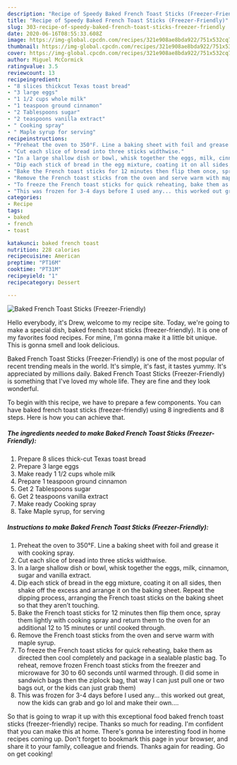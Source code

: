 ```yaml
---
description: "Recipe of Speedy Baked French Toast Sticks (Freezer-Friendly)"
title: "Recipe of Speedy Baked French Toast Sticks (Freezer-Friendly)"
slug: 303-recipe-of-speedy-baked-french-toast-sticks-freezer-friendly
date: 2020-06-16T08:55:33.608Z
image: https://img-global.cpcdn.com/recipes/321e908ae8bda922/751x532cq70/baked-french-toast-sticks-freezer-friendly-recipe-main-photo.jpg
thumbnail: https://img-global.cpcdn.com/recipes/321e908ae8bda922/751x532cq70/baked-french-toast-sticks-freezer-friendly-recipe-main-photo.jpg
cover: https://img-global.cpcdn.com/recipes/321e908ae8bda922/751x532cq70/baked-french-toast-sticks-freezer-friendly-recipe-main-photo.jpg
author: Miguel McCormick
ratingvalue: 3.5
reviewcount: 13
recipeingredient:
- "8 slices thickcut Texas toast bread"
- "3 large eggs"
- "1 1/2 cups whole milk"
- "1 teaspoon ground cinnamon"
- "2 Tablespoons sugar"
- "2 teaspoons vanilla extract"
- " Cooking spray"
- " Maple syrup for serving"
recipeinstructions:
- "Preheat the oven to 350°F. Line a baking sheet with foil and grease it with cooking spray."
- "Cut each slice of bread into three sticks widthwise."
- "In a large shallow dish or bowl, whisk together the eggs, milk, cinnamon, sugar and vanilla extract."
- "Dip each stick of bread in the egg mixture, coating it on all sides, then shake off the excess and arrange it on the baking sheet. Repeat the dipping process, arranging the French toast sticks on the baking sheet so that they aren’t touching."
- "Bake the French toast sticks for 12 minutes then flip them once, spray them lightly with cooking spray and return them to the oven for an additional 12 to 15 minutes or until cooked through."
- "Remove the French toast sticks from the oven and serve warm with maple syrup."
- "To freeze the French toast sticks for quick reheating, bake them as directed then cool completely and package in a sealable plastic bag. To reheat, remove frozen French toast sticks from the freezer and microwave for 30 to 60 seconds until warmed through. (I did some in sandwich bags then the ziplock bag, that way I can just pull one or two bags out, or the kids can just grab them)"
- "This was frozen for 3-4 days before I used any... this worked out great, now the kids can grab and go lol and make their own...."
categories:
- Recipe
tags:
- baked
- french
- toast

katakunci: baked french toast 
nutrition: 228 calories
recipecuisine: American
preptime: "PT16M"
cooktime: "PT31M"
recipeyield: "1"
recipecategory: Dessert

---
```



![Baked French Toast Sticks (Freezer-Friendly)](https://img-global.cpcdn.com/recipes/321e908ae8bda922/751x532cq70/baked-french-toast-sticks-freezer-friendly-recipe-main-photo.jpg)

Hello everybody, it's Drew, welcome to my recipe site. Today, we're going to make a special dish, baked french toast sticks (freezer-friendly). It is one of my favorites food recipes. For mine, I'm gonna make it a little bit unique. This is gonna smell and look delicious.



Baked French Toast Sticks (Freezer-Friendly) is one of the most popular of recent trending meals in the world. It's simple, it's fast, it tastes yummy. It's appreciated by millions daily. Baked French Toast Sticks (Freezer-Friendly) is something that I've loved my whole life. They are fine and they look wonderful.


To begin with this recipe, we have to prepare a few components. You can have baked french toast sticks (freezer-friendly) using 8 ingredients and 8 steps. Here is how you can achieve that.

<!--inarticleads1-->

##### The ingredients needed to make Baked French Toast Sticks (Freezer-Friendly):

1. Prepare 8 slices thick-cut Texas toast bread
1. Prepare 3 large eggs
1. Make ready 1 1/2 cups whole milk
1. Prepare 1 teaspoon ground cinnamon
1. Get 2 Tablespoons sugar
1. Get 2 teaspoons vanilla extract
1. Make ready  Cooking spray
1. Take  Maple syrup, for serving




<!--inarticleads2-->

##### Instructions to make Baked French Toast Sticks (Freezer-Friendly):

1. Preheat the oven to 350°F. Line a baking sheet with foil and grease it with cooking spray.
1. Cut each slice of bread into three sticks widthwise.
1. In a large shallow dish or bowl, whisk together the eggs, milk, cinnamon, sugar and vanilla extract.
1. Dip each stick of bread in the egg mixture, coating it on all sides, then shake off the excess and arrange it on the baking sheet. Repeat the dipping process, arranging the French toast sticks on the baking sheet so that they aren’t touching.
1. Bake the French toast sticks for 12 minutes then flip them once, spray them lightly with cooking spray and return them to the oven for an additional 12 to 15 minutes or until cooked through.
1. Remove the French toast sticks from the oven and serve warm with maple syrup.
1. To freeze the French toast sticks for quick reheating, bake them as directed then cool completely and package in a sealable plastic bag. To reheat, remove frozen French toast sticks from the freezer and microwave for 30 to 60 seconds until warmed through. (I did some in sandwich bags then the ziplock bag, that way I can just pull one or two bags out, or the kids can just grab them)
1. This was frozen for 3-4 days before I used any... this worked out great, now the kids can grab and go lol and make their own....




So that is going to wrap it up with this exceptional food baked french toast sticks (freezer-friendly) recipe. Thanks so much for reading. I'm confident that you can make this at home. There's gonna be interesting food in home recipes coming up. Don't forget to bookmark this page in your browser, and share it to your family, colleague and friends. Thanks again for reading. Go on get cooking!
